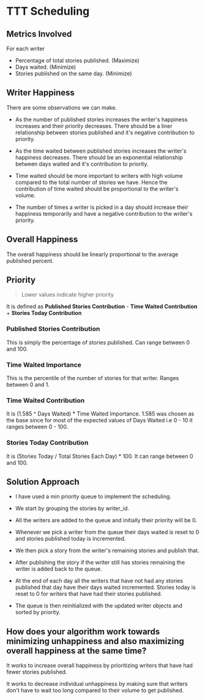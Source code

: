 # TTT Scheduling

## Metrics Involved

For each writer

- Percentage of total stories published. (Maximize)
- Days waited. (Minimize)
- Stories published on the same day. (Minimize)

## Writer Happiness

There are some observations we can make.

- As the number of published stories increases the writer's happiness increases and their priority decreases. There should be a liner relationship between stories published and it's negative contribution to priority.

- As the time waited between published stories increases the writer's happiness decreases. There should be an exponential relationship between days waited and it's contribution to priority.

- Time waited should be more important to writers with high volume compared to the total number of stories we have. Hence the contribution of time waited should be proportional to the writer's volume.

- The number of times a writer is picked in a day should increase their happiness temporarily and have a negative contribution to the writer's priority.

## Overall Happiness

The overall happiness should be linearly proportional to the average published percent.

## Priority

> Lower values indicate higher priority

It is defined as **Published Stories Contribution** - **Time Waited Contribution** + **Stories Today Contribution**

### Published Stories Contribution

This is simply the percentage of stories published. Can range between 0 and 100.

### Time Waited Importance

This is the percentile of the number of stories for that writer. Ranges between 0 and 1.

### Time Waited Contribution

It is (1.585 ^ Days Waited) * Time Waited Importance.
1.585 was chosen as the base since for most of the expected values of Days Waited i.e 0 - 10 it ranges between 0 - 100.

### Stories Today Contribution

It is (Stories Today / Total Stories Each Day) * 100. It can range between 0 and 100.

## Solution Approach

- I have used a min priority queue to implement the scheduling.

- We start by grouping the stories by writer_id.

- All the writers are added to the queue and initially their priority will be 0.

- Whenever we pick a writer from the queue their days waited is reset to 0 and stories published today is incremented.

- We then pick a story from the writer's remaining stories and publish that.

- After publishing the story if the writer still has stories remaining the writer is added back to the queue.

- At the end of each day all the writers that have not had any stories published that day have their days waited incremented. Stories today is reset to 0 for writers that have had their stories published.

- The queue is then reinitialized with the updated writer objects and sorted by priority.

## How does your algorithm work towards minimizing unhappiness and also maximizing overall happiness at the same time?

It works to increase overall happiness by prioritizing writers that have had fewer stories published.

It works to decrease individual unhappiness by making sure that writers don't have to wait too long compared to their volume to get published.